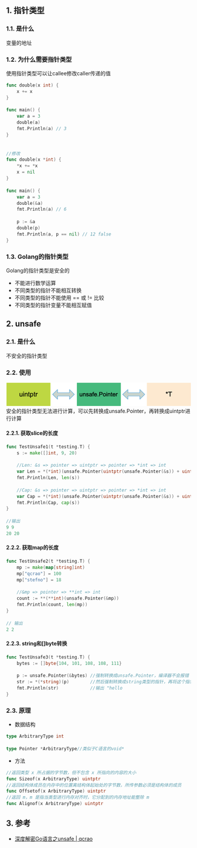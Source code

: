 ## 1. 指针类型
### 1.1. 是什么
变量的地址
### 1.2. 为什么需要指针类型
使用指针类型可以让callee修改caller传递的值

```go
func double(x int) {
	x += x
}

func main() {
	var a = 3
	double(a)
	fmt.Println(a) // 3
}


//修改
func double(x *int) {
	*x += *x
	x = nil
}

func main() {
	var a = 3
	double(&a)
	fmt.Println(a) // 6
	
	p := &a
	double(p)
	fmt.Println(a, p == nil) // 12 false
}
```
### 1.3. Golang的指针类型
Golang的指针类型是安全的

- 不能进行数学运算
- 不同类型的指针不能相互转换
- 不同类型的指针不能使用 == 或 != 比较
- 不同类型的指针变量不能相互赋值
## 2. unsafe
### 2.1. 是什么
不安全的指针类型


### 2.2. 使用
![](https://raw.githubusercontent.com/TDoct/images/master/1598085216_20200822162728725_14849.png)
安全的指针类型无法进行计算，可以先转换成unsafe.Pointer，再转换成uintptr进行计算
#### 2.2.1. 获取slice的长度

```go
func TestUnsafe1(t *testing.T) {
	s := make([]int, 9, 20)
	
    //Len: &s => pointer => uintptr => pointer => *int => int
	var Len = *(*int)(unsafe.Pointer(uintptr(unsafe.Pointer(&s)) + uintptr(8)))
	fmt.Println(Len, len(s))

    //Cap: &s => pointer => uintptr => pointer => *int => int
	var Cap = *(*int)(unsafe.Pointer(uintptr(unsafe.Pointer(&s)) + uintptr(16)))
	fmt.Println(Cap, cap(s))
}

//输出
9 9
20 20
```
#### 2.2.2. 获取map的长度

```go
func TestUnsafe2(t *testing.T) {
	mp := make(map[string]int)
	mp["qcrao"] = 100
	mp["stefno"] = 18

	//&mp => pointer => **int => int
	count := **(**int)(unsafe.Pointer(&mp))
	fmt.Println(count, len(mp)) 
}

// 输出
2 2
```


#### 2.2.3. string和[]byte转换
```go
func TestUnsafe3(t *testing.T) {
	bytes := []byte{104, 101, 108, 108, 111}

	p := unsafe.Pointer(&bytes) //强制转换成unsafe.Pointer，编译器不会报错
	str := *(*string)(p)        //然后强制转换成string类型的指针，再将这个指针的值当做string类型取出来
	fmt.Println(str)            //输出 "hello
}
```

### 2.3. 原理

- 数据结构

```go
type ArbitraryType int

type Pointer *ArbitraryType//类似于C语言的void*
```

- 方法
```go
//返回类型 x 所占据的字节数，但不包含 x 所指向的内容的大小
func Sizeof(x ArbitraryType) uintptr
//返回结构体成员在内存中的位置离结构体起始处的字节数，所传参数必须是结构体的成员
func Offsetof(x ArbitraryType) uintptr
//返回 m，m 是指当类型进行内存对齐时，它分配到的内存地址能整除 m
func Alignof(x ArbitraryType) uintptr
```

## 3. 参考
- [深度解密Go语言之unsafe \| qcrao](https://qcrao.com/2019/06/03/dive-into-go-unsafe/)